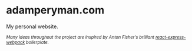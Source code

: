 # adamperyman.com

My personal website.

<sub>*Many ideas throughout the project are inspired by Anton Fisher's brilliant [react-express-webpack](https://github.com/antonfisher/react-express-webpack) boilerplate.*</sub>
